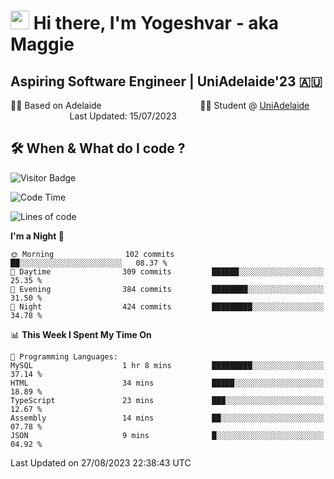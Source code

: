 <h1><img src="https://emojis.slackmojis.com/emojis/images/1531849430/4246/blob-sunglasses.gif?1531849430" width="30"/> Hi there, I'm Yogeshvar - aka Maggie</h1>

## Aspiring Software Engineer | UniAdelaide'23 🇦🇺  
🏂🏻  Based on Adelaide &nbsp;&nbsp;&nbsp;&nbsp;&nbsp;&nbsp;&nbsp;&nbsp;&nbsp;&nbsp;&nbsp;&nbsp;&nbsp;&nbsp;&nbsp;&nbsp;&nbsp;&nbsp;&nbsp;&nbsp;&nbsp;&nbsp;&nbsp;&nbsp;&nbsp;&nbsp;&nbsp;&nbsp;&nbsp;&nbsp;&nbsp;&nbsp;&nbsp;&nbsp;&nbsp;&nbsp;&nbsp;&nbsp;&nbsp;👨‍💻 Student @ [UniAdelaide](https://www.adelaide.edu.au)   &nbsp;&nbsp;&nbsp;&nbsp;&nbsp;&nbsp;&nbsp;&nbsp;&nbsp;&nbsp;&nbsp;&nbsp;&nbsp;&nbsp;&nbsp;&nbsp;&nbsp;&nbsp;&nbsp;&nbsp;&nbsp;&nbsp;&nbsp;&nbsp;Last Updated: 15/07/2023

## 🛠 When & What do I code ?  

![Visitor Badge](https://visitor-badge.feriirawann.repl.co?username=yogeshvar&repo=yogeshvar&label=Visitors&style=plastic&color=%23457BFF&contentType=svg)

<!--START_SECTION:waka-->
![Code Time](http://img.shields.io/badge/Code%20Time-2%2C286%20hrs%2035%20mins-blue)

![Lines of code](https://img.shields.io/badge/From%20Hello%20World%20I%27ve%20Written-4.0%20million%20lines%20of%20code-blue)

**I'm a Night 🦉** 

```text
🌞 Morning                102 commits         ██░░░░░░░░░░░░░░░░░░░░░░░   08.37 % 
🌆 Daytime                309 commits         ██████░░░░░░░░░░░░░░░░░░░   25.35 % 
🌃 Evening                384 commits         ████████░░░░░░░░░░░░░░░░░   31.50 % 
🌙 Night                  424 commits         █████████░░░░░░░░░░░░░░░░   34.78 % 
```


📊 **This Week I Spent My Time On** 

```text
💬 Programming Languages: 
MySQL                    1 hr 8 mins         █████████░░░░░░░░░░░░░░░░   37.14 % 
HTML                     34 mins             █████░░░░░░░░░░░░░░░░░░░░   18.89 % 
TypeScript               23 mins             ███░░░░░░░░░░░░░░░░░░░░░░   12.67 % 
Assembly                 14 mins             ██░░░░░░░░░░░░░░░░░░░░░░░   07.78 % 
JSON                     9 mins              █░░░░░░░░░░░░░░░░░░░░░░░░   04.92 % 
```


 Last Updated on 27/08/2023 22:38:43 UTC
<!--END_SECTION:waka-->

